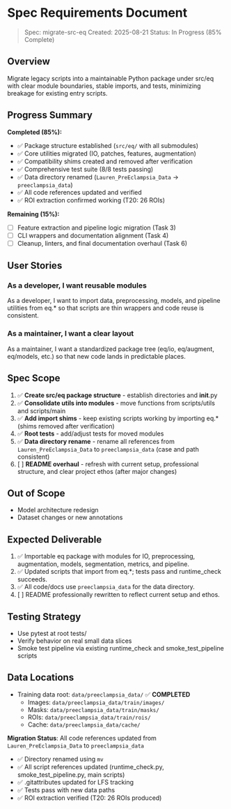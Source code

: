 # Spec Requirements Document

> Spec: migrate-src-eq
> Created: 2025-08-21
> Status: In Progress (85% Complete)

## Overview

Migrate legacy scripts into a maintainable Python package under src/eq with clear module boundaries, stable imports, and tests, minimizing breakage for existing entry scripts.

## Progress Summary

**Completed (85%):**
- ✅ Package structure established (`src/eq/` with all submodules)
- ✅ Core utilities migrated (IO, patches, features, augmentation)
- ✅ Compatibility shims created and removed after verification
- ✅ Comprehensive test suite (8/8 tests passing)
- ✅ Data directory renamed (`Lauren_PreEclampsia_Data` → `preeclampsia_data`)
- ✅ All code references updated and verified
- ✅ ROI extraction confirmed working (T20: 26 ROIs)

**Remaining (15%):**
- [ ] Feature extraction and pipeline logic migration (Task 3)
- [ ] CLI wrappers and documentation alignment (Task 4)
- [ ] Cleanup, linters, and final documentation overhaul (Task 6)

## User Stories

### As a developer, I want reusable modules

As a developer, I want to import data, preprocessing, models, and pipeline utilities from eq.* so that scripts are thin wrappers and code reuse is consistent.

### As a maintainer, I want a clear layout

As a maintainer, I want a standardized package tree (eq/io, eq/augment, eq/models, etc.) so that new code lands in predictable places.

## Spec Scope

1. ✅ **Create src/eq package structure** - establish directories and __init__.py
2. ✅ **Consolidate utils into modules** - move functions from scripts/utils and scripts/main
3. ✅ **Add import shims** - keep existing scripts working by importing eq.* (shims removed after verification)
4. ✅ **Root tests** - add/adjust tests for moved modules
5. ✅ **Data directory rename** - rename all references from `Lauren_PreEclampsia_Data` to `preeclampsia_data` (case and path consistent)
6. [ ] **README overhaul** - refresh with current setup, professional structure, and clear project ethos (after major changes)

## Out of Scope

- Model architecture redesign
- Dataset changes or new annotations

## Expected Deliverable

1. ✅ Importable eq package with modules for IO, preprocessing, augmentation, models, segmentation, metrics, and pipeline.
2. ✅ Updated scripts that import from eq.*; tests pass and runtime_check succeeds.
3. ✅ All code/docs use `preeclampsia_data` for the data directory.
4. [ ] README professionally rewritten to reflect current setup and ethos.

## Testing Strategy

- Use pytest at root tests/
- Verify behavior on real small data slices
- Smoke test pipeline via existing runtime_check and smoke_test_pipeline scripts

## Data Locations

- Training data root: `data/preeclampsia_data/` ✅ **COMPLETED**
  - Images: `data/preeclampsia_data/train/images/`
  - Masks:  `data/preeclampsia_data/train/masks/`
  - ROIs:   `data/preeclampsia_data/train/rois/`
  - Cache:  `data/preeclampsia_data/cache/`

**Migration Status**: All code references updated from `Lauren_PreEclampsia_Data` to `preeclampsia_data`
- ✅ Directory renamed using `mv`
- ✅ All script references updated (runtime_check.py, smoke_test_pipeline.py, main scripts)
- ✅ .gitattributes updated for LFS tracking
- ✅ Tests pass with new data paths
- ✅ ROI extraction verified (T20: 26 ROIs produced)



